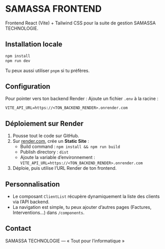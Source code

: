 # SAMASSA FRONTEND

Frontend React (Vite) + Tailwind CSS pour la suite de gestion SAMASSA TECHNOLOGIE.

## Installation locale

```bash
npm install
npm run dev
```

Tu peux aussi utiliser `pnpm` si tu préfères.

## Configuration

Pour pointer vers ton backend Render :
Ajoute un fichier `.env` à la racine :

```
VITE_API_URL=https://<TON_BACKEND_RENDER>.onrender.com
```

## Déploiement sur Render

1. Pousse tout le code sur GitHub.
2. Sur [render.com](https://render.com), crée un **Static Site** :
   - Build command : `npm install && npm run build`
   - Publish directory : `dist`
   - Ajoute la variable d’environnement :  
     `VITE_API_URL=https://<TON_BACKEND_RENDER>.onrender.com`
3. Déploie, puis utilise l’URL Render de ton frontend.

## Personnalisation

- Le composant `ClientList` récupère dynamiquement la liste des clients via l’API backend.
- La navigation est simple, tu peux ajouter d’autres pages (Factures, Interventions…) dans `/components`.

## Contact

SAMASSA TECHNOLOGIE — « Tout pour l’informatique »
